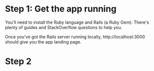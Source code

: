 # Step 1: Get the app running

You'll need to install the Ruby language and Rails (a Ruby Gem).  There's plenty of guides and StackOverflow questions to help you.

Once you've got the Rails server running locally, http://localhost:3000 should give you the app landing page.

# Step 2